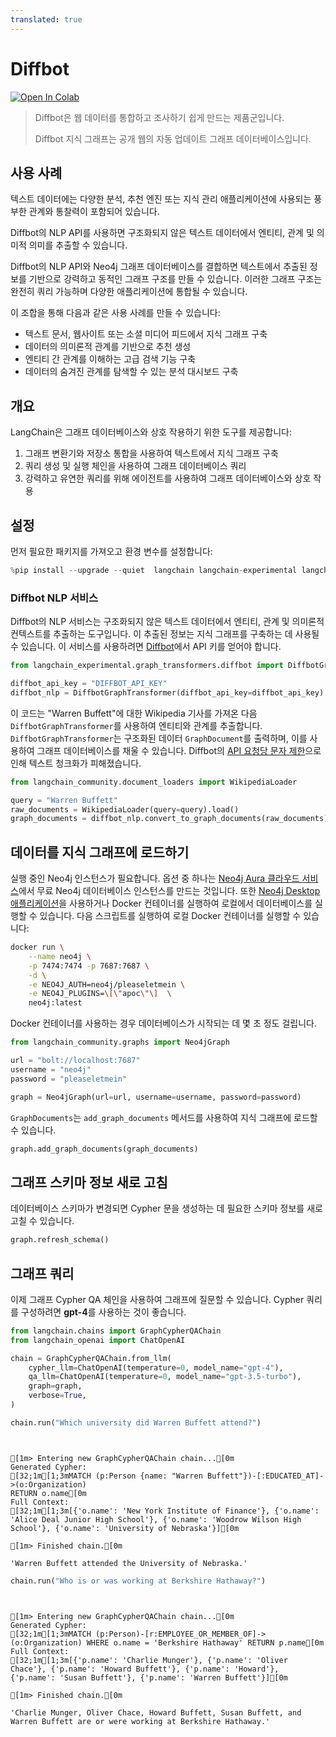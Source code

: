 ```yaml
---
translated: true
---
```


# Diffbot

[![Open In Colab](https://colab.research.google.com/assets/colab-badge.svg)](https://colab.research.google.com/github/langchain-ai/langchain/blob/master/docs/docs/use_cases/graph/diffbot_graphtransformer.ipynb)

>Diffbot은 웹 데이터를 통합하고 조사하기 쉽게 만드는 제품군입니다.
>
>Diffbot 지식 그래프는 공개 웹의 자동 업데이트 그래프 데이터베이스입니다.

## 사용 사례

텍스트 데이터에는 다양한 분석, 추천 엔진 또는 지식 관리 애플리케이션에 사용되는 풍부한 관계와 통찰력이 포함되어 있습니다.

Diffbot의 NLP API를 사용하면 구조화되지 않은 텍스트 데이터에서 엔티티, 관계 및 의미적 의미를 추출할 수 있습니다.

Diffbot의 NLP API와 Neo4j 그래프 데이터베이스를 결합하면 텍스트에서 추출된 정보를 기반으로 강력하고 동적인 그래프 구조를 만들 수 있습니다. 이러한 그래프 구조는 완전히 쿼리 가능하며 다양한 애플리케이션에 통합될 수 있습니다.

이 조합을 통해 다음과 같은 사용 사례를 만들 수 있습니다:

* 텍스트 문서, 웹사이트 또는 소셜 미디어 피드에서 지식 그래프 구축
* 데이터의 의미론적 관계를 기반으로 추천 생성
* 엔티티 간 관계를 이해하는 고급 검색 기능 구축
* 데이터의 숨겨진 관계를 탐색할 수 있는 분석 대시보드 구축

## 개요

LangChain은 그래프 데이터베이스와 상호 작용하기 위한 도구를 제공합니다:

1. 그래프 변환기와 저장소 통합을 사용하여 텍스트에서 지식 그래프 구축
2. 쿼리 생성 및 실행 체인을 사용하여 그래프 데이터베이스 쿼리
3. 강력하고 유연한 쿼리를 위해 에이전트를 사용하여 그래프 데이터베이스와 상호 작용

## 설정

먼저 필요한 패키지를 가져오고 환경 변수를 설정합니다:

```python
%pip install --upgrade --quiet  langchain langchain-experimental langchain-openai neo4j wikipedia
```

### Diffbot NLP 서비스

Diffbot의 NLP 서비스는 구조화되지 않은 텍스트 데이터에서 엔티티, 관계 및 의미론적 컨텍스트를 추출하는 도구입니다.
이 추출된 정보는 지식 그래프를 구축하는 데 사용될 수 있습니다.
이 서비스를 사용하려면 [Diffbot](https://www.diffbot.com/products/natural-language/)에서 API 키를 얻어야 합니다.

```python
from langchain_experimental.graph_transformers.diffbot import DiffbotGraphTransformer

diffbot_api_key = "DIFFBOT_API_KEY"
diffbot_nlp = DiffbotGraphTransformer(diffbot_api_key=diffbot_api_key)
```

이 코드는 "Warren Buffett"에 대한 Wikipedia 기사를 가져온 다음 `DiffbotGraphTransformer`를 사용하여 엔티티와 관계를 추출합니다.
`DiffbotGraphTransformer`는 구조화된 데이터 `GraphDocument`를 출력하며, 이를 사용하여 그래프 데이터베이스를 채울 수 있습니다.
Diffbot의 [API 요청당 문자 제한](https://docs.diffbot.com/reference/introduction-to-natural-language-api)으로 인해 텍스트 청크화가 피해졌습니다.

```python
from langchain_community.document_loaders import WikipediaLoader

query = "Warren Buffett"
raw_documents = WikipediaLoader(query=query).load()
graph_documents = diffbot_nlp.convert_to_graph_documents(raw_documents)
```

## 데이터를 지식 그래프에 로드하기

실행 중인 Neo4j 인스턴스가 필요합니다. 옵션 중 하나는 [Neo4j Aura 클라우드 서비스](https://neo4j.com/cloud/platform/aura-graph-database/)에서 무료 Neo4j 데이터베이스 인스턴스를 만드는 것입니다. 또한 [Neo4j Desktop 애플리케이션](https://neo4j.com/download/)을 사용하거나 Docker 컨테이너를 실행하여 로컬에서 데이터베이스를 실행할 수 있습니다. 다음 스크립트를 실행하여 로컬 Docker 컨테이너를 실행할 수 있습니다:

```bash
docker run \
    --name neo4j \
    -p 7474:7474 -p 7687:7687 \
    -d \
    -e NEO4J_AUTH=neo4j/pleaseletmein \
    -e NEO4J_PLUGINS=\[\"apoc\"\]  \
    neo4j:latest
```

Docker 컨테이너를 사용하는 경우 데이터베이스가 시작되는 데 몇 초 정도 걸립니다.

```python
from langchain_community.graphs import Neo4jGraph

url = "bolt://localhost:7687"
username = "neo4j"
password = "pleaseletmein"

graph = Neo4jGraph(url=url, username=username, password=password)
```

`GraphDocuments`는 `add_graph_documents` 메서드를 사용하여 지식 그래프에 로드할 수 있습니다.

```python
graph.add_graph_documents(graph_documents)
```

## 그래프 스키마 정보 새로 고침

데이터베이스 스키마가 변경되면 Cypher 문을 생성하는 데 필요한 스키마 정보를 새로 고칠 수 있습니다.

```python
graph.refresh_schema()
```

## 그래프 쿼리

이제 그래프 Cypher QA 체인을 사용하여 그래프에 질문할 수 있습니다. Cypher 쿼리를 구성하려면 **gpt-4**를 사용하는 것이 좋습니다.

```python
from langchain.chains import GraphCypherQAChain
from langchain_openai import ChatOpenAI

chain = GraphCypherQAChain.from_llm(
    cypher_llm=ChatOpenAI(temperature=0, model_name="gpt-4"),
    qa_llm=ChatOpenAI(temperature=0, model_name="gpt-3.5-turbo"),
    graph=graph,
    verbose=True,
)
```

```python
chain.run("Which university did Warren Buffett attend?")
```

```output


[1m> Entering new GraphCypherQAChain chain...[0m
Generated Cypher:
[32;1m[1;3mMATCH (p:Person {name: "Warren Buffett"})-[:EDUCATED_AT]->(o:Organization)
RETURN o.name[0m
Full Context:
[32;1m[1;3m[{'o.name': 'New York Institute of Finance'}, {'o.name': 'Alice Deal Junior High School'}, {'o.name': 'Woodrow Wilson High School'}, {'o.name': 'University of Nebraska'}][0m

[1m> Finished chain.[0m
```

```output
'Warren Buffett attended the University of Nebraska.'
```

```python
chain.run("Who is or was working at Berkshire Hathaway?")
```

```output


[1m> Entering new GraphCypherQAChain chain...[0m
Generated Cypher:
[32;1m[1;3mMATCH (p:Person)-[r:EMPLOYEE_OR_MEMBER_OF]->(o:Organization) WHERE o.name = 'Berkshire Hathaway' RETURN p.name[0m
Full Context:
[32;1m[1;3m[{'p.name': 'Charlie Munger'}, {'p.name': 'Oliver Chace'}, {'p.name': 'Howard Buffett'}, {'p.name': 'Howard'}, {'p.name': 'Susan Buffett'}, {'p.name': 'Warren Buffett'}][0m

[1m> Finished chain.[0m
```

```output
'Charlie Munger, Oliver Chace, Howard Buffett, Susan Buffett, and Warren Buffett are or were working at Berkshire Hathaway.'
```
